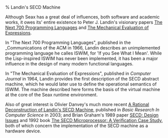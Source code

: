 % Landin's SECD Machine

Although Seax has a great deal of influences, both software and academic works, it owes its' entire existence to Peter J. Landin's visionary papers [The Next 700 Programming Languages](http://fsl.cs.illinois.edu/images/e/ef/P157-landin.pdf) and [The Mechanical Evaluation of Expressions](http://comjnl.oxfordjournals.org/content/6/4/308). 

In "The Next 700 Programming Languages", published in the _Communications of the ACM in 1966, Landin describes an unimplemented programming language he calles ISWIM, for 'If you See What I Mean'. While the Lisp-inspired ISWIM has never been implemented, it has been a major influence in the design of many modern functional languages.

In "The Mechanical Evaluation of Expressions", published in _Computer Journal_ in 1964, Landin provides the first description of the SECD abstract machine, which he would later use to define the operational semantics of ISWIM. The machine described here forms the basis of the virtual machine at the core of the Seax runtime environment.

Also of great interest is Olivier Danvey's much more recent [A Rational Deconstruction of Landin's SECD Machine](http://www.brics.dk/RS/03/33/), published in _Basic Research In Computer Science_ in 2003; and Brian Graham's 1989 paper [SECD: Design Issues](http://prism.ucalgary.ca/bitstream/1880/46590/2/1989-369-31.pdf) and 1992 book [The SECD Microprocessor: A Verification Case Study](http://www.amazon.com/The-SECD-Microprocessor-Verification-International/dp/0792392450), both of which concern the implementation of the SECD machine as a hardware device.